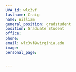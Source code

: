 ```yaml
---
UVA_id: wlc3vf
lastname: Craig
name: William
general_position: gradstudent
position: Graduate Student
office: 
phone: 
email: wlc3vf@virginia.edu
image:
personal_page:


---
```


